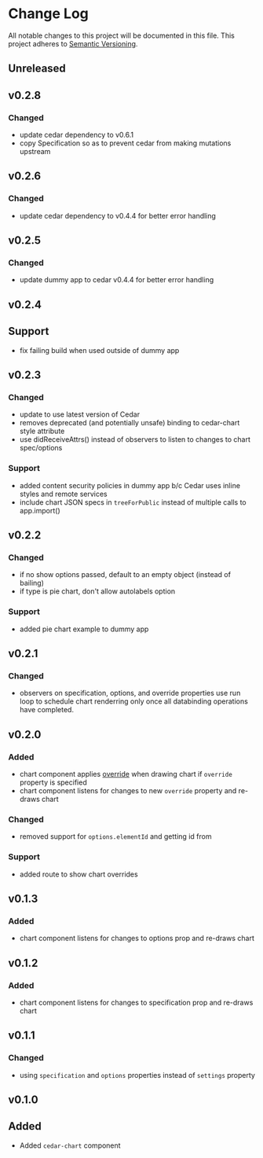 # Change Log

All notable changes to this project will be documented in this file.
This project adheres to [Semantic Versioning](http://semver.org/).

## Unreleased

## v0.2.8
### Changed
- update cedar dependency to v0.6.1
- copy Specification so as to prevent cedar from making mutations upstream

## v0.2.6
### Changed
- update cedar dependency to v0.4.4 for better error handling

## v0.2.5
### Changed
- update dummy app to cedar v0.4.4 for better error handling

## v0.2.4

## Support
- fix failing build when used outside of dummy app

## v0.2.3

### Changed
- update to use latest version of Cedar
- removes deprecated (and potentially unsafe) binding to cedar-chart style attribute
- use didReceiveAttrs() instead of observers to listen to changes to chart spec/options

### Support
- added content security policies in dummy app b/c Cedar uses inline styles and remote services
- include chart JSON specs in `treeForPublic` instead of multiple calls to app.import()

## v0.2.2

### Changed
- if no show options passed, default to an empty object (instead of bailing)
- if type is pie chart, don't allow autolabels option

### Support
- added pie chart example to dummy app

## v0.2.1

### Changed
- observers on specification, options, and override properties use run loop to schedule chart renderring only once all databinding operations have completed.

## v0.2.0

### Added
- chart component applies [override](http://esri.github.io/cedar/examples/style-overrides.html) when drawing chart if `override` property is specified
- chart component listens for changes to new `override` property and re-draws chart

### Changed
- removed support for `options.elementId` and getting id from

### Support
- added route to show chart overrides

## v0.1.3

### Added
- chart component listens for changes to options prop and re-draws chart

## v0.1.2

### Added
- chart component listens for changes to specification prop and re-draws chart

## v0.1.1

### Changed
- using `specification` and `options` properties instead of `settings` property

## v0.1.0

## Added
- Added `cedar-chart` component
